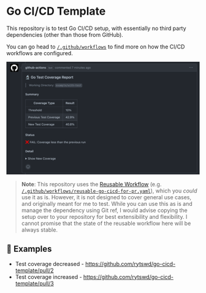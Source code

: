 # Go CI/CD Template

This repository is to test Go CI/CD setup, with essentially no third party
dependencies (other than those from GitHub).

You can go head to [`/.github/workflows`](/.github/workflows) to find more on
how the CI/CD workflows are configured.

![Sample PR comment](/asset/images/sample-pr-comment.png)

> **Note**: This repository uses the [Reusable Workflow](https://docs.github.com/en/actions/using-workflows/reusing-workflows)
> (e.g. [`/.github/workflows/reusable-go-cicd-for-pr.yaml`](/.github/workflows/reusable-go-cicd-for-pr.yaml)),
> which you _could_ use it as is. However, it is not designed to cover general
> use cases, and originally meant for me to test. While you can use this as is
> and manage the dependency using Git ref, I would advise copying the setup over
> to your repository for best extensibility and flexibility. I cannot promise
> that the state of the reusable workflow here will be always stable.

## 🚀 Examples

- Test coverage decreased - https://github.com/rytswd/go-cicd-template/pull/2
- Test coverage increased - https://github.com/rytswd/go-cicd-template/pull/3

